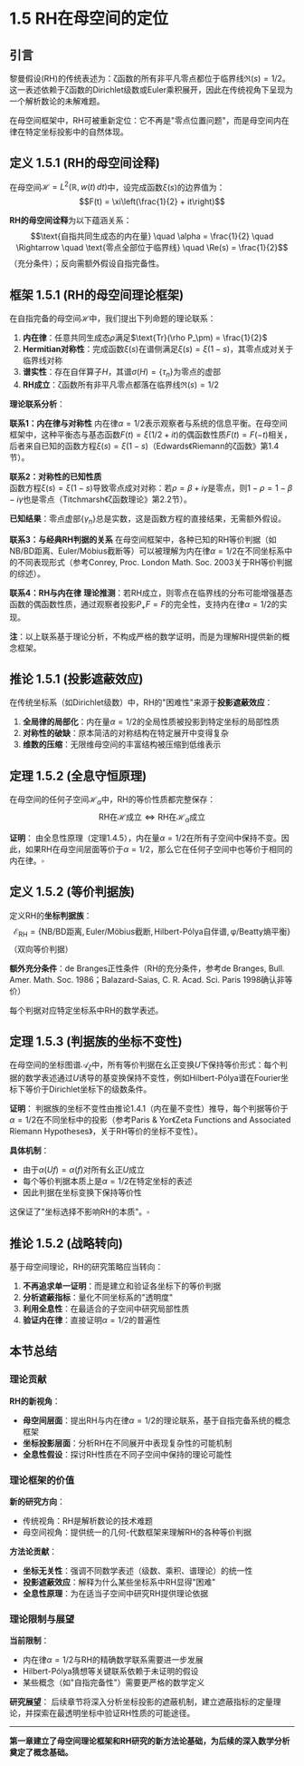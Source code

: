 # 1.5 RH在母空间的定位

## 引言

黎曼假设(RH)的传统表述为：ζ函数的所有非平凡零点都位于临界线$\Re(s) = 1/2$。这一表述依赖于ζ函数的Dirichlet级数或Euler乘积展开，因此在传统视角下呈现为一个解析数论的未解难题。

在母空间框架中，RH可被重新定位：它不再是"零点位置问题"，而是母空间内在律在特定坐标投影中的自然体现。

## 定义 1.5.1 (RH的母空间诠释)

在母空间$\mathcal{H} = L^2(\mathbb{R}, w(t)\,dt)$中，设完成函数$\xi(s)$的边界值为：
$$F(t) = \xi\left(\frac{1}{2} + it\right)$$

**RH的母空间诠释**为以下蕴涵关系：
$$\text{自指共同生成态的内在量} \quad \alpha = \frac{1}{2} \quad \Rightarrow \quad \text{零点全部位于临界线} \quad \Re(s) = \frac{1}{2}$$
（充分条件）；反向需额外假设自指完备性。

## 框架 1.5.1 (RH的母空间理论框架)

在自指完备的母空间$\mathcal{H}$中，我们提出下列命题的理论联系：

1. **内在律**：任意共同生成态$\rho$满足$\text{Tr}(\rho P_\pm) = \frac{1}{2}$
2. **Hermitian对称性**：完成函数$\xi(s)$在谱侧满足$\xi(s) = \xi(1-s)$，其零点成对关于临界线对称
3. **谱实性**：存在自伴算子$H$，其谱$\sigma(H) = \{\tau_n\}$为零点的虚部
4. **RH成立**：ζ函数所有非平凡零点都落在临界线$\Re(s) = 1/2$

**理论联系分析**：

**联系1：内在律与对称性**
内在律$\alpha = 1/2$表示观察者与系统的信息平衡。在母空间框架中，这种平衡态与基态函数$F(t) = \xi(1/2+it)$的偶函数性质$F(t) = F(-t)$相关，后者来自已知的函数方程$\xi(s) = \xi(1-s)$（Edwards《Riemann的ζ函数》第1.4节）。

**联系2：对称性的已知性质**  
函数方程$\xi(s) = \xi(1-s)$导致零点成对对称：若$\rho = \beta + i\gamma$是零点，则$1-\rho = 1-\beta - i\gamma$也是零点（Titchmarsh《ζ函数理论》第2.2节）。

**已知结果**：零点虚部$\{\gamma_n\}$总是实数，这是函数方程的直接结果，无需额外假设。

**联系3：与经典RH判据的关系**
在母空间框架中，各种已知的RH等价判据（如NB/BD距离、Euler/Möbius截断等）可以被理解为内在律$\alpha = 1/2$在不同坐标系中的不同表现形式（参考Conrey, Proc. London Math. Soc. 2003关于RH等价判据的综述）。

**联系4：RH与内在律**
**理论推测**：若RH成立，则零点在临界线的分布可能增强基态函数的偶函数性质，通过观察者投影$P_+F = F$的完全性，支持内在律$\alpha = 1/2$的实现。

**注**：以上联系基于理论分析，不构成严格的数学证明，而是为理解RH提供新的概念框架。

## 推论 1.5.1 (投影遮蔽效应)

在传统坐标系（如Dirichlet级数）中，RH的"困难性"来源于**投影遮蔽效应**：

1. **全局律的局部化**：内在量$\alpha = 1/2$的全局性质被投影到特定坐标的局部性质
2. **对称性的破缺**：原本简洁的对称结构在特定展开中变得复杂
3. **维数的压缩**：无限维母空间的丰富结构被压缩到低维表示

## 定理 1.5.2 (全息守恒原理)

在母空间的任何子空间$\mathcal{H}_\alpha$中，RH的等价性质都完整保存：
$$\text{RH在}\mathcal{H} \text{成立} \Longleftrightarrow \text{RH在}\mathcal{H}_\alpha \text{成立}$$

**证明**：
由全息性原理（定理1.4.5），内在量$\alpha = 1/2$在所有子空间中保持不变。因此，如果RH在母空间层面等价于$\alpha = 1/2$，那么它在任何子空间中也等价于相同的内在律。$\square$

## 定义 1.5.2 (等价判据族)

定义RH的**坐标判据族**：
$$\mathcal{E}_{\text{RH}} = \{\text{NB/BD距离}, \text{Euler/Möbius截断}, \text{Hilbert-Pólya自伴谱}, \text{φ/Beatty熵平衡}\}$$
（双向等价判据）

**额外充分条件**：de Branges正性条件（RH的充分条件，参考de Branges, Bull. Amer. Math. Soc. 1986；Balazard-Saias, C. R. Acad. Sci. Paris 1998确认非等价）

每个判据对应特定坐标系中RH的数学表述。

## 定理 1.5.3 (判据族的坐标不变性)

在母空间的坐标图谱$\mathcal{A}_\zeta$中，所有等价判据在幺正变换$U$下保持等价形式：每个判据的数学表述通过$U$诱导的基变换保持不变性，例如Hilbert-Pólya谱在Fourier坐标下等价于Dirichlet坐标下的级数条件。

**证明**：
判据族的坐标不变性由推论1.4.1（内在量不变性）推导，每个判据等价于$\alpha = 1/2$在不同坐标中的投影（参考Paris & Yor《Zeta Functions and Associated Riemann Hypotheses》，关于RH等价的坐标不变性）。

**具体机制**：
- 由于$\alpha(Uf) = \alpha(f)$对所有幺正$U$成立
- 每个等价判据本质上是$\alpha = 1/2$在特定坐标的表述
- 因此判据在坐标变换下保持等价性

这保证了"坐标选择不影响RH的本质"。$\square$

## 推论 1.5.2 (战略转向)

基于母空间理论，RH的研究策略应当转向：

1. **不再追求单一证明**：而是建立和验证各坐标下的等价判据
2. **分析遮蔽指标**：量化不同坐标系的"透明度"
3. **利用全息性**：在最适合的子空间中研究局部性质
4. **验证内在律**：直接证明$\alpha = 1/2$的普遍性

## 本节总结

### 理论贡献

**RH的新视角**：
- **母空间层面**：提出RH与内在律$\alpha = 1/2$的理论联系，基于自指完备系统的概念框架
- **坐标投影层面**：分析RH在不同展开中表现复杂性的可能机制
- **全息性假设**：探讨RH性质在不同子空间中保持的理论可能性

### 理论框架的价值

**新的研究方向**：
- 传统视角：RH是解析数论的技术难题
- 母空间视角：提供统一的几何-代数框架来理解RH的各种等价判据

**方法论贡献**：
- **坐标无关性**：强调不同数学表述（级数、乘积、谱理论）的统一性
- **投影遮蔽效应**：解释为什么某些坐标系中RH显得"困难"
- **全息性原理**：为在适当子空间中研究RH提供理论依据

### 理论限制与展望

**当前限制**：
- 内在律$\alpha = 1/2$与RH的精确数学联系需要进一步发展
- Hilbert-Pólya猜想等关键联系依赖于未证明的假设
- 某些概念（如"自指完备性"）需要更严格的数学定义

**研究展望**：
后续章节将深入分析坐标投影的遮蔽机制，建立遮蔽指标的定量理论，并探索在最透明坐标中验证RH性质的可能途径。

---

**第一章建立了母空间理论框架和RH研究的新方法论基础，为后续的深入数学分析奠定了概念基础。**